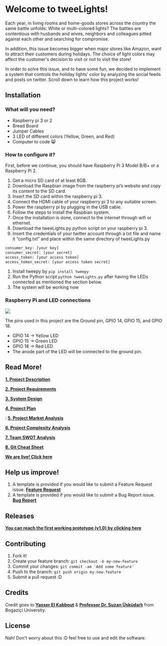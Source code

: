 # Welcome to tweeLights!

Each year, in living rooms and home-goods stores across the country the same battle unfolds: White or multi-colored lights? The battles are contentious with husbands and wives, neighbors and colleagues pitted against each other and searching for compromise.

In addition, this issue becomes bigger when major stores like Amazon, want to attract their customers during holidays. The choice of light colors may affect the customer's decision to visit or not to visit the store!

In order to solve this issue, and to have some fun, we decided to implement a system that controls the holiday lights' color by analyzing the social feeds and posts on twitter. Scroll down to learn how this project works!

## Installation

###  What will you need?
- Raspberry pi 3 or 2
- Bread Board
- Jumper Cables
- 3 LED of different colors (Yellow, Green, and Red)
- Computer to code 😸 



###  How to configure it?
First, before we continue, you should have Raspberry Pi 3 Model B/B+ or a Raspberry Pi 2.

1. Get a micro SD card of at least 8GB.
1. Download the Raspbian image from the raspberry pi’s website and copy its content to the SD card.
1. Insert the SD card within the raspberry pi 3.
1. Connect the HDMI cable of your raspberry pi 3 to any suitable screen.
1. Power the raspberry pi by plugging in the USB cable.
1. Follow the steps to install the Raspbian system.
1. Once the installation is done, connect to the internet through wifi or ethernet.
1. Download the tweeLights.py python script on your raspberry pi 3.
1. Insert the credentials of your twitter account through a txt file and name it “config.txt” and place within the same directory of tweeLights.py 

```Python
consumer_key: [your key]
consumer_secret: [your secret]
access_token: [your access token]
access_token_secret: [your access token secret]
```

1. Install tweepy by `pip install tweepy`
1. Run the Python script `python tweeLights.py` after having the LEDs connected as mentioned the section below.
1. The system will be working now

### Raspberry Pi and LED connections

![](https://github.com/yasserkabbout/tweeLights/blob/master/images/gpio-numbers-pi2.png?raw=true)

The pins used in this project are the Ground pin, GPIO 14, GPIO 15, and GPIO 18.

- GPIO 14 → Yellow LED
- GPIO 15 → Green LED
- GPIO 18 → Red LED
- The anode part of the LED will be connected to the ground pin.


##  Read More!

 **[1. Project Description](https://github.com/yasserkabbout/tweeLights/wiki/1.-Project-Description)**

 **[2. Project Requirements](https://github.com/yasserkabbout/tweeLights/wiki/2.-Project-Requirements-RSD)**

 **[3. System Design](https://github.com/yasserkabbout/tweeLights/wiki/3.-System-Design-Sketches)**

 **[4. Project Plan](https://github.com/yasserkabbout/tweeLights/wiki/4.-Project-Plan)**

: **[5. Project Market Analysis](https://github.com/yasserkabbout/tweeLights/wiki/5.-Project-Market-Analysis)**

 **[6. Project Complexity Analysis](https://github.com/yasserkabbout/tweeLights/wiki/6.-Project-Complexity-Analysis)**

 **[7. Team SWOT Analysis](https://github.com/yasserkabbout/tweeLights/wiki/7.-Project's-Team-SWOT-Analysis)**

  **[ 8. Git Cheat Sheet](https://github.com/yasserkabbout/tweeLights/blob/master/images/github-git-cheat-sheet.pdf)**

 **[We are live! Click here](http://tweelights.yasserkabbout.com/)**



## Help us improve!

1. A template is provided if you would like to submit a Feature Request issue.  **[Feature Request](https://github.com/yasserkabbout/tweeLights/issues/new?template=bug_report.md)**
2. A template is provided if you would like to submit a Bug Report issue. **[Bug Report](https://github.com/yasserkabbout/tweeLights/issues/new?template=feature_request.md)**


##  Releases
**[You can reach the first working prototype (v1.0) by clicking here](https://github.com/yasserkabbout/tweeLights/releases/tag/v1.0)**




##  Contributing

1. Fork it!
2. Create your feature branch: `git checkout -b my-new-feature`
3. Commit your changes: `git commit -am 'Add some feature'`
4. Push to the branch: `git push origin my-new-feature`
5. Submit a pull request :D


##  Credits

Credit goes to **[Yasser El Kabbout](https://www.linkedin.com/in/yasserkabbout/)** & **[Professor Dr. Suzan Üsküdarlı](https://www.linkedin.com/in/suzanuskudarli/)** from Bogaziçi University.

##  License

Nah! Don't worry about this :D feel free to use and edit the software.
